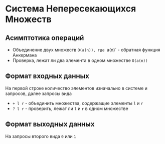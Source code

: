 # Система Непересекающихся Множеств

## Асимптотика операций

* Объединение двух множеств `O(a(n)), где `a(n)` - обратная функция Анкермана
* Проверка, лежат ли два элемента в одном множестве `O(a(n))`

## Формат входных данных

На первой строке количество элементов изначально в системе и запросов, далее запросы вида

* `+ l r` - объединить множества, содержащие элементы `l` и `r`
* `? l r` - проверить, лежат ли `l` и `r` в одном множестве

## Формат выходных данных

На запросы второго вида `0` или `1`